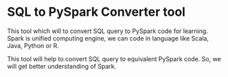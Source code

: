 # SQL to PySpark Converter tool
This tool which will to convert SQL query to PySpark code for learning. Spark is unified computing engine, we can code in language like Scala, Java, Python or R.

This tool will help to convert SQL query to equivalent PySpark code. So, we will get better understanding of Spark. 
